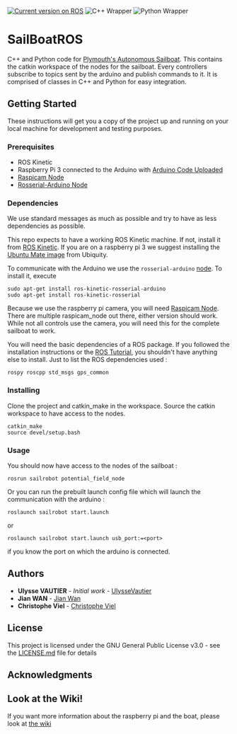 [![Current version on ROS](https://img.shields.io/badge/ROS-Kinetic-blue.svg)](http://wiki.ros.org/kinetic)
![C++ Wrapper](https://img.shields.io/badge/C%2B%2B-100%25-brightgreen.svg)
![Python Wrapper](https://img.shields.io/badge/Python-80%25-green.svg)

# SailBoatROS

C++ and Python code for [Plymouth's Autonomous Sailboat](http://165.227.238.42/). This contains the catkin workspace of the nodes for the sailboat. Every controllers subscribe to topics sent by the arduino and publish commands to it. It is comprised of classes in C++ and Python for easy integration.

## Getting Started

These instructions will get you a copy of the project up and running on your local machine for development and testing purposes.

### Prerequisites

- ROS Kinetic
- Raspberry Pi 3 connected to the Arduino with [Arduino Code Uploaded](https://github.com/Plymouth-Sailboat/SailBoatArduinoInterface)
- [Raspicam Node](https://github.com/UbiquityRobotics/raspicam_node)
- [Rosserial-Arduino Node](http://wiki.ros.org/rosserial_arduino)

### Dependencies

We use standard messages as much as possible and try to have as less dependencies as possible.

This repo expects to have a working ROS Kinetic machine. If not, install it from [ROS Kinetic](http://wiki.ros.org/kinetic/Installation). If you are on a raspberry pi 3 we suggest installing the [Ubuntu Mate image](https://downloads.ubiquityrobotics.com/) from Ubiquity.

To communicate with the Arduino we use the `rosserial-arduino` [node](http://wiki.ros.org/rosserial_arduino). To install it, execute 
```
sudo apt-get install ros-kinetic-rosserial-arduino
sudo apt-get install ros-kinetic-rosserial
```

Because we use the raspberry pi camera, you will need [Raspicam Node](https://github.com/UbiquityRobotics/raspicam_node). There are multiple raspicam_node out there, either version should work. While not all controls use the camera, you will need this for the complete sailboat to work.

You will need the basic dependencies of a ROS package. If you followed the installation instructions or the [ROS Tutorial](http://wiki.ros.org/ROS/Tutorials), you shouldn't have anything else to install. Just to list the ROS dependencies used :

```
rospy roscpp std_msgs gps_common
```

### Installing

Clone the project and catkin_make in the workspace. Source the catkin workspace to have access to the nodes.

```
catkin_make
source devel/setup.bash
```

### Usage

You should now have access to the nodes of the sailboat :

```
rosrun sailrobot potential_field_node
```

Or you can run the prebuilt launch config file which will launch the communication with the arduino :

```
roslaunch sailrobot start.launch
```

or

```
roslaunch sailrobot start.launch usb_port:=<port>
```

if you know the port on which the arduino is connected.

## Authors

* **Ulysse VAUTIER** - *Initial work* - [UlysseVautier](https://github.com/UlysseVautier)
* **Jian WAN** - [Jian Wan](https://www.plymouth.ac.uk/staff/jian-wan)
* **Christophe Viel** - [Christophe Viel](https://www.researchgate.net/profile/Christophe_Viel)

## License

This project is licensed under the GNU General Public License v3.0 - see the [LICENSE.md](LICENSE.md) file for details

## Acknowledgments

## Look at the Wiki!
If you want more information about the raspberry pi and the boat, please look at [the wiki](https://github.com/Plymouth-Sailboat/SailBoatROS/wiki)
